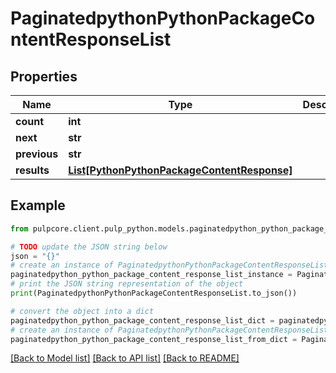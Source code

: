 # PaginatedpythonPythonPackageContentResponseList


## Properties

Name | Type | Description | Notes
------------ | ------------- | ------------- | -------------
**count** | **int** |  | 
**next** | **str** |  | [optional] 
**previous** | **str** |  | [optional] 
**results** | [**List[PythonPythonPackageContentResponse]**](PythonPythonPackageContentResponse.md) |  | 

## Example

```python
from pulpcore.client.pulp_python.models.paginatedpython_python_package_content_response_list import PaginatedpythonPythonPackageContentResponseList

# TODO update the JSON string below
json = "{}"
# create an instance of PaginatedpythonPythonPackageContentResponseList from a JSON string
paginatedpython_python_package_content_response_list_instance = PaginatedpythonPythonPackageContentResponseList.from_json(json)
# print the JSON string representation of the object
print(PaginatedpythonPythonPackageContentResponseList.to_json())

# convert the object into a dict
paginatedpython_python_package_content_response_list_dict = paginatedpython_python_package_content_response_list_instance.to_dict()
# create an instance of PaginatedpythonPythonPackageContentResponseList from a dict
paginatedpython_python_package_content_response_list_from_dict = PaginatedpythonPythonPackageContentResponseList.from_dict(paginatedpython_python_package_content_response_list_dict)
```
[[Back to Model list]](../README.md#documentation-for-models) [[Back to API list]](../README.md#documentation-for-api-endpoints) [[Back to README]](../README.md)


